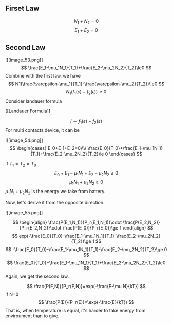 ## Firset Law
$$
N_1+N_2=0
$$
$$
E_1+E_2=0
$$
## Second Law
![[image_53.png]]
$$
\frac{E_1-\mu_1N_1}{T_1}+\frac{E_2-\mu_2N_2}{T_2}\le0
$$
Combine with the first law, we have
$$
N1(\frac{\varepsilon-\mu_1}{T_1}-\frac{\varepsilon-\mu_2}{T_2})\le0
$$
$$
N_1(f_1(\varepsilon)-f_2(\epsilon))\ge 0
$$
Consider landauer formula

[[Landauer Formula]]

$$
I\sim f_1(\varepsilon)-f_2(\varepsilon)
$$
For multi contacts device, it can be

![[image_54.png]]
$$
\begin{cases}
E_0+E_1+E_2=0\\\\
\frac{E_0}{T_0}+\frac{E_1-\mu_1N_1}{T_1}+\frac{E_2-\mu_2N_2}{T_2}\le 0
\end{cases}
$$

if $T_1 = T_2=T_0$
$$
{E_0}+{E_1-\mu_1N_1}+{E_2-\mu_2N_2}\le 0
$$
$$
\mu_1N_1+\mu_2N_2\ge0
$$
$\mu_1N_1+\mu_2N_2$ is the energy we take from battery.

Now, let's derive it from the opposite direction.

![[image_55.png]]

$$
\begin{align}
\frac{P(E_1,N_1)}{P_r(E_1,N_1)}\cdot \frac{P(E_2,N_2)}{P_r(E_2,N_2)}\cdot \frac{P(E_0)}{P_r(E_0)}\ge 1
\end{align}
$$
$$
exp(-\frac{E_0}{T_0}-\frac{E_1-\mu_1N_1}{T_1}-\frac{E_2-\mu_2N_2}{T_2})\ge 1
$$
$$
-\frac{E_0}{T_0}-\frac{E_1-\mu_1N_1}{T_1}-\frac{E_2-\mu_2N_2}{T_2}\ge 0
$$
$$
\frac{E_0}{T_0}+\frac{E_1-\mu_1N_1}{T_1}+\frac{E_2-\mu_2N_2}{T_2}\le0
$$
Again, we get the second law.

$$
\frac{P(E,N)}{P_r(E,N)}=exp(-\frac{E-\mu N}{kT})
$$
if N=0
$$
\frac{P(E)}{P_r(E)}=\exp(-\frac{E}{kT})
$$
That is, when temperature is equal, it's harder to take energy from enviroument than to give.
















